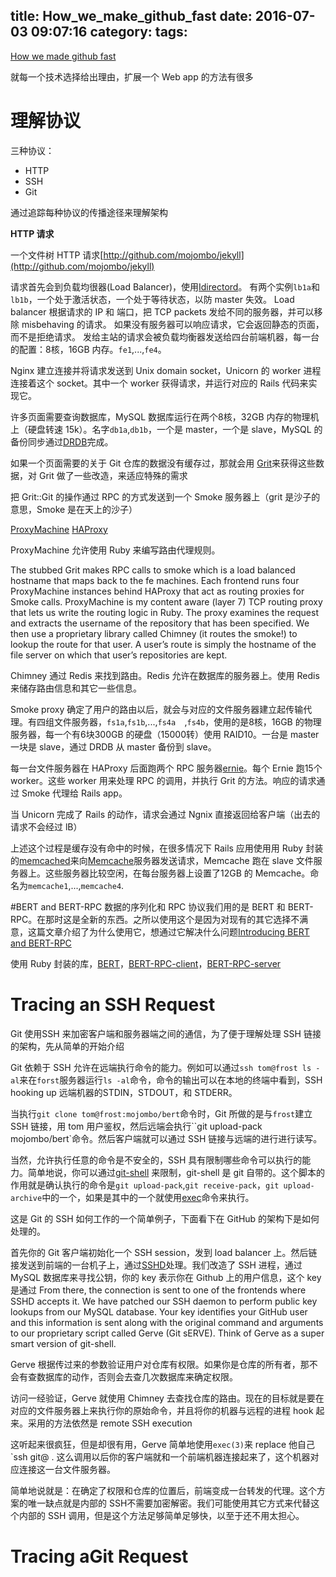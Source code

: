 title: How_we_make_github_fast
date: 2016-07-03 09:07:16
category:
tags:
---

[How we made github fast](https://github.com/blog/530-how-we-made-github-fast)

就每一个技术选择给出理由，扩展一个 Web app 的方法有很多

# 理解协议
三种协议：
- HTTP
- SSH
- Git

通过追踪每种协议的传播途径来理解架构

**HTTP 请求**

一个文件树 HTTP 请求[http://github.com/mojombo/jekyll](http://github.com/mojombo/jekyll)

请求首先会到负载均很器(Load Balancer)，使用[Idirectord](http://horms.net/projects/ldirectord/)。
有两个实例`lb1a`和`lb1b`，一个处于激活状态，一个处于等待状态，以防 master 失效。
Load balancer 根据请求的 IP 和 端口，把 TCP packets 发给不同的服务器，并可以移除 misbehaving 的请求。
如果没有服务器可以响应请求，它会返回静态的页面，而不是拒绝请求。
发给主站的请求会被负载均衡器发送给四台前端机器，每一台的配置：8核，16GB 内存。`fe1`,...,`fe4`。

Nginx 建立连接并将请求发送到 Unix domain socket，Unicorn 的 worker 进程连接着这个 socket。其中一个 worker 获得请求，并运行对应的 Rails 代码来实现它。

许多页面需要查询数据库，MySQL 数据库运行在两个8核，32GB 内存的物理机上（硬盘转速 15k）。名字`db1a`,`db1b`，一个是 master，一个是 slave，MySQL 的备份同步通过[DRDB](http://www.drbd.org/)完成。

如果一个页面需要的关于 Git 仓库的数据没有缓存过，那就会用 [Grit](http://github.com/mojombo/grit)来获得这些数据，对 Grit 做了一些改造，来适应特殊的需求

把 Grit::Git 的操作通过 RPC 的方式发送到一个 Smoke 服务器上（grit 是沙子的意思，Smoke 是在天上的沙子）

[ProxyMachine](https://github.com/mojombo/proxymachine)
[HAProxy](http://haproxy.1wt.eu/)

ProxyMachine 允许使用 Ruby 来编写路由代理规则。

The stubbed Grit makes RPC calls to smoke which is a load balanced hostname that maps back to the fe machines. Each frontend runs four ProxyMachine instances behind HAProxy that act as routing proxies for Smoke calls. ProxyMachine is my content aware (layer 7) TCP routing proxy that lets us write the routing logic in Ruby. The proxy examines the request and extracts the username of the repository that has been specified. We then use a proprietary library called Chimney (it routes the smoke!) to lookup the route for that user. A user’s route is simply the hostname of the file server on which that user’s repositories are kept.

Chimney 通过 Redis 来找到路由。Redis 允许在数据库的服务器上。使用 Redis 来储存路由信息和其它一些信息。

Smoke proxy 确定了用户的路由以后，就会与对应的文件服务器建立起传输代理。有四组文件服务器，`fs1a`,`fs1b`,...,`fs4a	`,`fs4b`，使用的是8核，16GB 的物理服务器，每一个有6块300GB 的硬盘（15000转）使用 RAID10。一台是 master 一块是 slave，通过 DRDB 从 master 备份到 slave。

每一台文件服务器在 HAProxy 后面跑两个 RPC 服务器[ernie](https://github.com/mojombo/ernie)。每个 Ernie 跑15个 worker。这些 worker 用来处理 RPC 的调用，并执行 Grit 的方法。响应的请求通过 Smoke 代理给 Rails app。

当 Unicorn 完成了 Rails 的动作，请求会通过 Ngnix 直接返回给客户端（出去的请求不会经过 lB）

上述这个过程是缓存没有命中的时候，在很多情况下 Rails 应用使用用 Ruby 封装的[memcached](https://github.com/arthurnn/memcached)来向[Memcache](http://memcached.org/)服务器发送请求，Memcache 跑在 slave 文件服务器上。这些服务器比较空闲，在每台服务器上设置了12GB 的 Memcache。命名为`memcache1`,...,`memcache4`.

#BERT and BERT-RPC
数据的序列化和 RPC 协议我们用的是 BERT 和 BERT-RPC。在那时这是全新的东西。之所以使用这个是因为对现有的其它选择不满意，这篇文章介绍了为什么使用它，想通过它解决什么问题[Introducing BERT and BERT-RPC](http://github.com/blog/531-introducing-bert-and-bert-rpc)

使用 Ruby 封装的库，[BERT](https://github.com/mojombo/bert)，[BERT-RPC-client](http://github.com/mojombo/bertrpc)，[BERT-RPC-server](http://github.com/mojombo/ernie)

# Tracing an SSH Request
Git 使用SSH 来加密客户端和服务器端之间的通信，为了便于理解处理 SSH 链接的架构，先从简单的开始介绍

Git 依赖于 SSH 允许在远端执行命令的能力。例如可以通过`ssh tom@frost ls -al`来在`forst`服务器运行`ls -al`命令，命令的输出可以在本地的终端中看到，SSH hooking up 远端机器的STDIN，STDOUT，和 STDERR。

当执行`git clone tom@frost:mojombo/bert`命令时，Git 所做的是与`frost`建立 SSH 链接，用 tom 用户鉴权，然后远端会执行``git upload-pack mojombo/bert`命令。然后客户端就可以通过 SSH 链接与远端的进行进行读写。

当然，允许执行任意的命令是不安全的，SSH 具有限制哪些命令可以执行的能力。简单地说，你可以通过[git-shell](https://www.kernel.org/pub/software/scm/git/docs/git-shell.html)
来限制，git-shell 是 git 自带的。这个脚本的作用就是确认执行的命令是`git upload-pack`,`git receive-pack`，`git upload-archive`中的一个，如果是其中的一个就使用[exec](http://linux.die.net/man/3/exec)命令来执行。

这是 Git 的 SSH 如何工作的一个简单例子，下面看下在 GitHub 的架构下是如何处理的。

首先你的 Git 客户端初始化一个 SSH session，发到 load balancer 上。然后链接发送到前端的一台机子上，通过[SSHD]()处理。我们改造了 SSH 进程，通过 MySQL 数据库来寻找公钥，你的 key 表示你在 Github 上的用户信息，这个 key 是通过
From there, the connection is sent to one of the frontends where SSHD accepts it. We have patched our SSH daemon to perform public key lookups from our MySQL database. Your key identifies your GitHub user and this information is sent along with the original command and arguments to our proprietary script called Gerve (Git sERVE). Think of Gerve as a super smart version of git-shell.

Gerve 根据传过来的参数验证用户对仓库有权限。如果你是仓库的所有者，那不会有查数据库的动作，否则会去查几次数据库来确定权限。

访问一经验证，Gerve 就使用 Chimney 去查找仓库的路由。现在的目标就是要在对应的文件服务器上来执行你的原始命令，并且将你的机器与远程的进程 hook 起来。采用的方法依然是 remote SSH execution

这听起来很疯狂，但是却很有用，Gerve 简单地使用`exec(3)`来 replace 他自己`ssh git@<route> <command> <arg>. 这么调用以后你的客户端就和一个前端机器连接起来了，这个机器对应连接这一台文件服务器。

简单地说就是：在确定了权限和仓库的位置后，前端变成一台转发的代理。这个方案的唯一缺点就是内部的 SSH不需要加密解密。我们可能使用其它方式来代替这个内部的 SSH 调用，但是这个方法足够简单足够快，以至于还不用太担心。

# Tracing aGit Request

